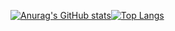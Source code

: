 [![Anurag's GitHub stats](https://github-readme-stats.vercel.app/api?username=biles2&show_icons=true&count_private=true&hide=stars&theme=prussian)](https://github.com/anuraghazra/github-readme-stats)[![Top Langs](https://github-readme-stats.vercel.app/api/top-langs/?username=biles2&layout=compact&theme=prussian)](https://github.com/anuraghazra/github-readme-stats)
